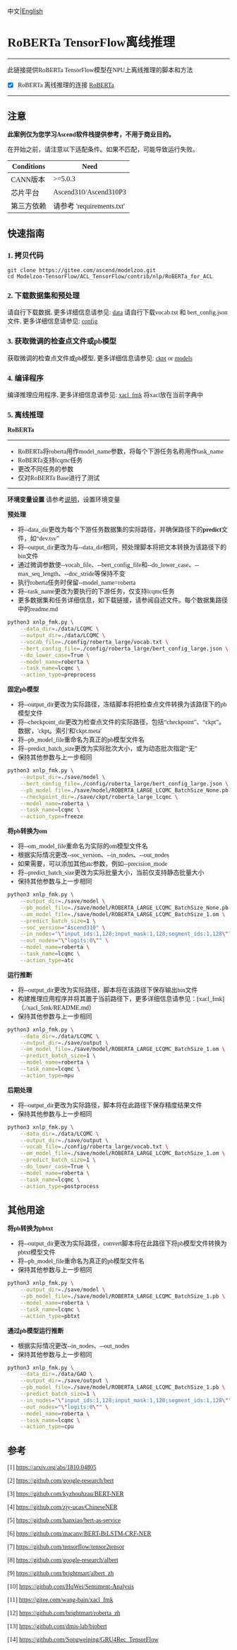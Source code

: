 中文|[English](README_EN.md)
# <font face="微软雅黑">

# RoBERTa TensorFlow离线推理

***
此链接提供RoBERTa TensorFlow模型在NPU上离线推理的脚本和方法

* [x] RoBERTa 离线推理的连接 [RoBERTa](https://github.com/brightmart/roberta_zh) 

***

## 注意
**此案例仅为您学习Ascend软件栈提供参考，不用于商业目的。**

在开始之前，请注意以下适配条件。如果不匹配，可能导致运行失败。

| Conditions | Need |
| --- | --- |
| CANN版本 | >=5.0.3 |
| 芯片平台| Ascend310/Ascend310P3 |
| 第三方依赖| 请参考 'requirements.txt' |

## 快速指南

### 1. 拷贝代码
```shell
git clone https://gitee.com/ascend/modelzoo.git
cd Modelzoo-TensorFlow/ACL_TensorFlow/contrib/nlp/RoBERTa_for_ACL
```

### 2. 下载数据集和预处理

请自行下载数据, 更多详细信息请参见: [data](./data)
请自行下载vocab.txt 和 bert_config.json 文件, 更多详细信息请参见: [config](./config/README.md)

### 3. 获取微调的检查点文件或pb模型

获取微调的检查点文件或pb模型, 更多详细信息请参见: [ckpt](./save/ckpt/README.md) or [models](./save/model/README.md)

### 4. 编译程序
编译推理应用程序, 更多详细信息请参见: [xacl_fmk](./xacl_fmk/README.md)
将xacl放在当前字典中

### 5. 离线推理

**RoBERTa**
***
* RoBERTa将roberta用作model_name参数，将每个下游任务名称用作task_name
* RoBERTa支持lcqmc任务
* 更改不同任务的参数
* 仅对RoBERTa Base进行了测试
***
**环境变量设置**
请参考[说明](https://gitee.com/ascend/ModelZoo-TensorFlow/wikis/02.%E7%A6%BB%E7%BA%BF%E6%8E%A8%E7%90%86%E6%A1%88%E4%BE%8B/Ascend%E5%B9%B3%E5%8F%B0%E6%8E%A8%E7%90%86%E7%8E%AF%E5%A2%83%E5%8F%98%E9%87%8F%E8%AE%BE%E7%BD%AE?sort_id=6458719)，设置环境变量

**预处理**
* 将--data_dir更改为每个下游任务数据集的实际路径，并确保路径下的**predict**文件，如“dev.tsv”
* 将--output_dir更改为与--data_dir相同，预处理脚本将把文本转换为该路径下的bin文件
* 通过微调参数使--vocab_file、--bert_config_file和--do_lower_case、--max_seq_length、--doc_stride等保持不变
* 执行roberta任务时保留--model_name=roberta
* 将--task_name更改为要执行的下游任务，仅支持lcqmc任务
* 更多数据集和任务详细信息，如下载链接，请参阅自述文件。每个数据集路径中的readme.md
```Bash
python3 xnlp_fmk.py \
    --data_dir=./data/LCQMC \
    --output_dir=./data/LCQMC \
    --vocab_file=./config/roberta_large/vocab.txt \
    --bert_config_file=./config/roberta_large/bert_config_large.json \
    --do_lower_case=True \
    --model_name=roberta \
    --task_name=lcqmc \
    --action_type=preprocess

```

**固定pb模型**
* 将--output_dir更改为实际路径，冻结脚本将把检查点文件转换为该路径下的pb模型文件
* 将--checkpoint_dir更改为检查点文件的实际路径，包括“checkpoint”、“ckpt”。数据'，'ckpt。索引'和'ckpt.meta'
* 将--pb_model_file重命名为真正的pb模型文件名
* 将--predict_batch_size更改为实际批次大小，或为动态批次指定“无”
* 保持其他参数与上一步相同
```Bash
python3 xnlp_fmk.py \
    --output_dir=./save/model \
    --bert_config_file=./config/roberta_large/bert_config_large.json \
    --pb_model_file=./save/model/ROBERTA_LARGE_LCQMC_BatchSize_None.pb \
    --checkpoint_dir=./save/ckpt/roberta_large_lcqmc \
    --model_name=roberta \
    --task_name=lcqmc \
    --action_type=freeze

```

**将pb转换为om**
* 将--om_model_file重命名为实际的om模型文件名
* 根据实际情况更改--soc_version、--in_nodes、--out_nodes
* 如果需要，可以添加其他atc参数，例如--precision_mode
* 将--predict_batch_size更改为实际批量大小，当前仅支持静态批量大小
* 保持其他参数与上一步相同
```Bash
python3 xnlp_fmk.py \
    --output_dir=./save/model \
    --pb_model_file=./save/model/ROBERTA_LARGE_LCQMC_BatchSize_None.pb \
    --om_model_file=./save/model/ROBERTA_LARGE_LCQMC_BatchSize_1.om \
    --predict_batch_size=1 \
    --soc_version="Ascend310" \
    --in_nodes="\"input_ids:1,128;input_mask:1,128;segment_ids:1,128\"" \
    --out_nodes="\"logits:0\"" \
    --model_name=roberta \
    --task_name=lcqmc \
    --action_type=atc

```

**运行推断**
* 将--output_dir更改为实际路径，脚本将在该路径下保存输出bin文件
* 构建推理应用程序并将其置于当前路径下，更多详细信息请参见：[xacl_fmk]（./xacl_5mk/README.md）
* 保持其他参数与上一步相同
```Bash
python3 xnlp_fmk.py \
    --data_dir=./data/LCQMC \
    --output_dir=./save/output \
    --om_model_file=./save/model/ROBERTA_LARGE_LCQMC_BatchSize_1.om \
    --predict_batch_size=1 \
    --model_name=roberta \
    --task_name=lcqmc \
    --action_type=npu

```

**后期处理**
* 将--output_dir更改为实际路径，脚本将在此路径下保存精度结果文件
* 保持其他参数与上一步相同
```Bash
python3 xnlp_fmk.py \
    --data_dir=./data/LCQMC \
    --output_dir=./save/output \
    --vocab_file=./config/roberta_large/vocab.txt \
    --om_model_file=./save/model/ROBERTA_LARGE_LCQMC_BatchSize_1.om \
    --predict_batch_size=1 \
    --do_lower_case=True \
    --model_name=roberta \
    --task_name=lcqmc \
    --action_type=postprocess

```

## 其他用途
**将pb转换为pbtxt**
* 将--output_dir更改为实际路径，convert脚本将在此路径下将pb模型文件转换为pbtxt模型文件
* 将--pb_model_file重命名为真正的pb模型文件名
* 保持其他参数与上一步相同
```Bash
python3 xnlp_fmk.py \
    --output_dir=./save/model \
    --pb_model_file=./save/model/ROBERTA_LARGE_LCQMC_BatchSize_1.pb \
    --model_name=roberta \
    --task_name=lcqmc \
    --action_type=pbtxt

```

**通过pb模型运行推断**
* 根据实际情况更改--in_nodes、--out_nodes
* 保持其他参数与上一步相同
```Bash
python3 xnlp_fmk.py \
    --data_dir=./data/GAD \
    --output_dir=./save/output \
    --pb_model_file=./save/model/ROBERTA_LARGE_LCQMC_BatchSize_1.pb \
    --predict_batch_size=1 \
    --in_nodes="\"input_ids:1,128;input_mask:1,128;segment_ids:1,128\"" \
    --out_nodes="\"logits:0\"" \
    --model_name=roberta \
    --task_name=lcqmc \
    --action_type=cpu

```

## 参考

[1] https://arxiv.org/abs/1810.04805

[2] https://github.com/google-research/bert

[3] https://github.com/kyzhouhzau/BERT-NER

[4] https://github.com/zjy-ucas/ChineseNER

[5] https://github.com/hanxiao/bert-as-service

[6] https://github.com/macanv/BERT-BiLSTM-CRF-NER

[7] https://github.com/tensorflow/tensor2tensor

[8] https://github.com/google-research/albert

[9] https://github.com/brightmart/albert_zh

[10] https://github.com/HqWei/Sentiment-Analysis

[11] https://gitee.com/wang-bain/xacl_fmk

[12] https://github.com/brightmart/roberta_zh

[13] https://github.com/dmis-lab/biobert

[14] https://github.com/Songweiping/GRU4Rec_TensorFlow

# </font>
